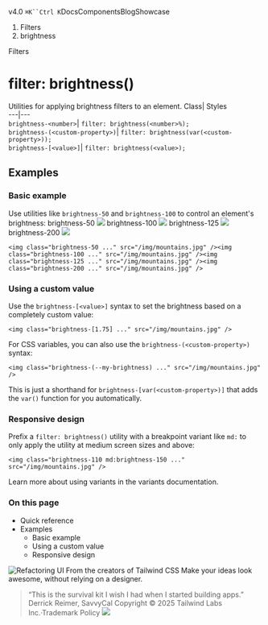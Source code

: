 v4.0
`⌘K``Ctrl K`DocsComponentsBlogShowcase
  1. Filters
  2. brightness


Filters
# filter: brightness()
Utilities for applying brightness filters to an element.
Class| Styles  
---|---  
`brightness-<number>`| `filter: brightness(<number>%);`  
`brightness-(<custom-property>)`| `filter: brightness(var(<custom-property>));`  
`brightness-[<value>]`| `filter: brightness(<value>);`  
## Examples
### Basic example
Use utilities like `brightness-50` and `brightness-100` to control an element's brightness:
brightness-50
![](https://images.unsplash.com/photo-1554629947-334ff61d85dc?ixid=MnwxMjA3fDB8MHxwaG90by1wYWdlfHx8fGVufDB8fHx8&ixlib=rb-1.2.1&auto=format&fit=crop&w=1000&h=1000&q=90)
brightness-100
![](https://images.unsplash.com/photo-1554629947-334ff61d85dc?ixid=MnwxMjA3fDB8MHxwaG90by1wYWdlfHx8fGVufDB8fHx8&ixlib=rb-1.2.1&auto=format&fit=crop&w=1000&h=1000&q=90)
brightness-125
![](https://images.unsplash.com/photo-1554629947-334ff61d85dc?ixid=MnwxMjA3fDB8MHxwaG90by1wYWdlfHx8fGVufDB8fHx8&ixlib=rb-1.2.1&auto=format&fit=crop&w=1000&h=1000&q=90)
brightness-200
![](https://images.unsplash.com/photo-1554629947-334ff61d85dc?ixid=MnwxMjA3fDB8MHxwaG90by1wYWdlfHx8fGVufDB8fHx8&ixlib=rb-1.2.1&auto=format&fit=crop&w=1000&h=1000&q=90)
```
<img class="brightness-50 ..." src="/img/mountains.jpg" /><img class="brightness-100 ..." src="/img/mountains.jpg" /><img class="brightness-125 ..." src="/img/mountains.jpg" /><img class="brightness-200 ..." src="/img/mountains.jpg" />
```

### Using a custom value
Use the `brightness-[<value>]` syntax to set the brightness based on a completely custom value:
```
<img class="brightness-[1.75] ..." src="/img/mountains.jpg" />
```

For CSS variables, you can also use the `brightness-(<custom-property>)` syntax:
```
<img class="brightness-(--my-brightness) ..." src="/img/mountains.jpg" />
```

This is just a shorthand for `brightness-[var(<custom-property>)]` that adds the `var()` function for you automatically.
### Responsive design
Prefix a `filter: brightness()` utility with a breakpoint variant like `md:` to only apply the utility at medium screen sizes and above:
```
<img class="brightness-110 md:brightness-150 ..." src="/img/mountains.jpg" />
```

Learn more about using variants in the variants documentation.
### On this page
  * Quick reference
  * Examples
    * Basic example
    * Using a custom value
    * Responsive design


![Refactoring UI](https://tailwindcss.com/_next/image?url=%2F_next%2Fstatic%2Fmedia%2Fbook-promo.27d91093.png&w=256&q=75)
From the creators of Tailwind CSS
Make your ideas look awesome, without relying on a designer.
> “This is the survival kit I wish I had when I started building apps.”
> Derrick Reimer, SavvyCal
Copyright © 2025 Tailwind Labs Inc.·Trademark Policy
![](https://cdn.usefathom.com/?h=https%3A%2F%2Ftailwindcss.com&p=%2Fdocs%2Ffilter-brightness&r=&sid=PMFMDJGK&qs=%7B%7D&cid=28563600)
